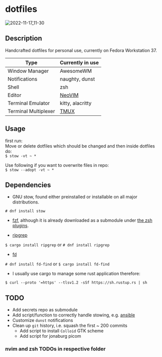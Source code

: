 # dotfiles

![2022-11-17_11-30](https://user-images.githubusercontent.com/45210978/202423003-30c2ee47-930b-49ce-a7e4-abdc98cf4c5d.png)

## Description

Handcrafted dotfiles for personal use, currently on Fedora Workstation 37.

| Type                 | Currently in use                                |
| -------------------- | ----------------------------------------------- |
| Window Manager       | AwesomeWM                                       |
| Notifications        | naughty, dunst                                  |
| Shell                | zsh                                             |
| Editor               | [NeoVIM](https://github.com/arminveres/nvim)    |
| Terminal Emulator    | kitty, alacritty                                |
| Terminal Multiplexer | [TMUX](https://github.com/arminveres/tmux.conf) |

## Usage

first run: \
Move or delete dotfiles which should be changed and then inside dotfiles do: \
`$ stow -vt ~ *`

Use following if you want to overwrite files in repo: \
`$ stow --adopt -vt ~ *`

## Dependencies

- GNU stow, found either preinstalled or installable on all major distributions.

`# dnf install stow`

- [fzf](https://github.com/junegunn/fzf), although it is already downloaded as a submodule under [the zsh
  plugins](./zsh/.config/zsh/plugins/fzf/).

- [ripgrep](https://github.com/BurntSushi/ripgrep)

`$ cargo install ripgrep` or `# dnf install ripgrep`

- [fd](https://github.com/sharkdp/fd)

`# dnf install fd-find` or `$ cargo install fd-find`

- I usually use cargo to manage some rust application therefore:

`$ curl --proto '=https' --tlsv1.2 -sSf https://sh.rustup.rs | sh`

## TODO

- Add secrets repo as submodule
- Add script/function to correctly handle stowing, e.g. [ansible](https://medium.com/espinola-designs/manage-your-dotfiles-with-ansible-6dbedd5532bb)
- Customize `dunst` notifications
- Clean up `git` history, i.e. squash the first ~ 200 commits
  - Add script to install `Colloid` GTK scheme
  - Add script for jonaburg picom

### nvim and zsh TODOs in respective folder
